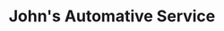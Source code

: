 ---
title: "John's Automative Service"
url: /woodmere/johns-automative-service/
shop: Autowerkstatt
---